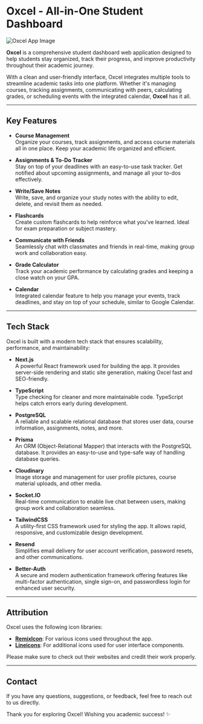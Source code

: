 # Oxcel - All-in-One Student Dashboard

![Oxcel App Image](https://i.ibb.co/0CcT0n1/Overview.png)

**Oxcel** is a comprehensive student dashboard web application designed to help students stay organized, track their progress, and improve productivity throughout their academic journey.

With a clean and user-friendly interface, Oxcel integrates multiple tools to streamline academic tasks into one platform. Whether it's managing courses, tracking assignments, communicating with peers, calculating grades, or scheduling events with the integrated calendar, **Oxcel** has it all.

---

## Key Features

- **Course Management**  
  Organize your courses, track assignments, and access course materials all in one place. Keep your academic life organized and efficient.

- **Assignments & To-Do Tracker**  
  Stay on top of your deadlines with an easy-to-use task tracker. Get notified about upcoming assignments, and manage all your to-dos effectively.

- **Write/Save Notes**  
  Write, save, and organize your study notes with the ability to edit, delete, and revisit them as needed.

- **Flashcards**  
  Create custom flashcards to help reinforce what you've learned. Ideal for exam preparation or subject mastery.

- **Communicate with Friends**  
  Seamlessly chat with classmates and friends in real-time, making group work and collaboration easy.

- **Grade Calculator**  
  Track your academic performance by calculating grades and keeping a close watch on your GPA.

- **Calendar**  
  Integrated calendar feature to help you manage your events, track deadlines, and stay on top of your schedule, similar to Google Calendar.

---

## Tech Stack

Oxcel is built with a modern tech stack that ensures scalability, performance, and maintainability:

- **Next.js**  
  A powerful React framework used for building the app. It provides server-side rendering and static site generation, making Oxcel fast and SEO-friendly.

- **TypeScript**  
  Type checking for cleaner and more maintainable code. TypeScript helps catch errors early during development.

- **PostgreSQL**  
  A reliable and scalable relational database that stores user data, course information, assignments, notes, and more.

- **Prisma**  
  An ORM (Object-Relational Mapper) that interacts with the PostgreSQL database. It provides an easy-to-use and type-safe way of handling database queries.

- **Cloudinary**  
  Image storage and management for user profile pictures, course material uploads, and other media.

- **Socket.IO**  
  Real-time communication to enable live chat between users, making group work and collaboration seamless.

- **TailwindCSS**  
  A utility-first CSS framework used for styling the app. It allows rapid, responsive, and customizable design development.

- **Resend**  
  Simplifies email delivery for user account verification, password resets, and other communications.

- **Better-Auth**  
  A secure and modern authentication framework offering features like multi-factor authentication, single sign-on, and passwordless login for enhanced user security.

---

## Attribution

Oxcel uses the following icon libraries:

- **[RemixIcon](https://remixicon.com/)**: For various icons used throughout the app.
- **[Lineicons](https://lineicons.com/)**: For additional icons used for user interface components.

Please make sure to check out their websites and credit their work properly.

---

## Contact

If you have any questions, suggestions, or feedback, feel free to reach out to us directly.

Thank you for exploring Oxcel! Wishing you academic success! ✨
